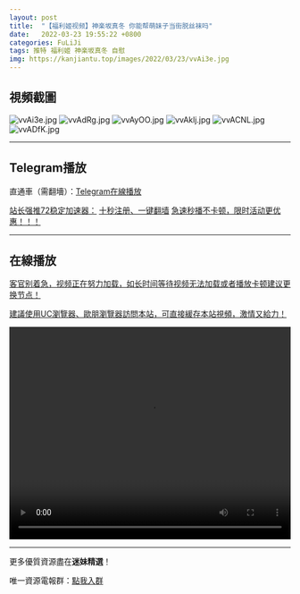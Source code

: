 ```yaml
---
layout: post
title:  "【福利姬视频】神楽坂真冬 你能帮萌妹子当街脱丝袜吗"
date:   2022-03-23 19:55:22 +0800
categories: FuLiJi
tags: 推特 福利姬 神楽坂真冬 自慰
img: https://kanjiantu.top/images/2022/03/23/vvAi3e.jpg
---
```



## 視頻截圖

![vvAi3e.jpg](https://kanjiantu.top/images/2022/03/23/vvAi3e.jpg)
![vvAdRg.jpg](https://kanjiantu.top/images/2022/03/23/vvAdRg.jpg)
![vvAyOO.jpg](https://kanjiantu.top/images/2022/03/23/vvAyOO.jpg)
![vvAklj.jpg](https://kanjiantu.top/images/2022/03/23/vvAklj.jpg)
![vvACNL.jpg](https://kanjiantu.top/images/2022/03/23/vvACNL.jpg)
![vvADfK.jpg](https://kanjiantu.top/images/2022/03/23/vvADfK.jpg)

* * *
## Telegram播放

直通車（需翻墻）：[Telegram在線播放](https://t.me/mimeijingxuan/285)

<u>站长强推72稳定加速器：</u> [十秒注册、一键翻墙](https://www.mimei.blog/skip/vpn.html)
<u>急速秒播不卡顿，限时活动更优惠！！！</u>
* * *
## 在線播放
<u>客官别着急，视频正在努力加载，如长时间等待视频无法加载或者播放卡顿建议更换节点！</u>

<u>建議使用UC瀏覽器、歐朋瀏覽器訪問本站，可直接緩存本站視頻，激情又給力！</u>
<center><video src="https://cdn.publer.io/uploads/videos/6245e7dfdb279736bfa807ac/d920ef9f0d4b7fc5a3e5491dee17e96d.mp4" width="100%" height="380px" controls="controls"></video></center>


* * *
更多優質資源盡在**迷妹精選**！

唯一資源電報群：[點我入群](https://t.me/mimeijingxuan)


